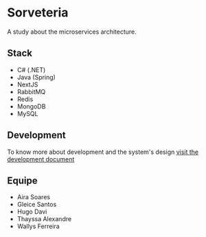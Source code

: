 # Sorveteria

A study about the microservices architecture.

## Stack

- C# (.NET)
- Java (Spring)
- NextJS
- RabbitMQ
- Redis
- MongoDB
- MySQL

## Development

To know more about development and the system's design [visit the development document](/DEVELOPMENT.md)

## Equipe
- Aira Soares
- Gleice Santos
- Hugo Davi
- Thayssa Alexandre
- Wallys Ferreira
